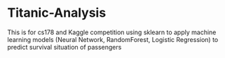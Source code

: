 # Titanic-Analysis
This is for cs178 and Kaggle competition using sklearn to apply machine learning models (Neural Network, RandomForest, Logistic Regression) to predict survival situation of passengers
